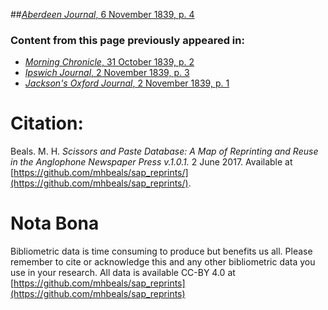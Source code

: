 ##[*Aberdeen Journal*, 6 November 1839, p. 4](https://mhbeals.github.io/sap_html/Aberdeen-Journal/Aberdeen-Journal-6-November-1839-p-4)

### Content from this page previously appeared in:
+ [*Morning Chronicle*, 31 October 1839, p. 2](https://mhbeals.github.io/sap_html/Morning-Chronicle/Morning-Chronicle-31-October-1839-p-2)
+ [*Ipswich Journal*, 2 November 1839, p. 3](https://mhbeals.github.io/sap_html/Ipswich-Journal/Ipswich-Journal-2-November-1839-p-3)
+ [*Jackson's Oxford Journal*, 2 November 1839, p. 1](https://mhbeals.github.io/sap_html/Jackson's-Oxford-Journal/Jackson's-Oxford-Journal-2-November-1839-p-1)
                    
# Citation: 

Beals. M. H. *Scissors and Paste Database: A Map of Reprinting and Reuse in the Anglophone Newspaper Press v.1.0.1.* 2 June 2017. Available at [https://github.com/mhbeals/sap_reprints/](https://github.com/mhbeals/sap_reprints/). 
                    
# Nota Bona

Bibliometric data is time consuming to produce but benefits us all. Please remember to cite or acknowledge this and any other bibliometric data you use in your research. All data is available CC-BY 4.0 at [https://github.com/mhbeals/sap_reprints](https://github.com/mhbeals/sap_reprints)